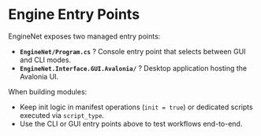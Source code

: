 # Engine Entry Points

EngineNet exposes two managed entry points:

- **`EngineNet/Program.cs`** ? Console entry point that selects between GUI and CLI modes.
- **`EngineNet.Interface.GUI.Avalonia/`** ? Desktop application hosting the Avalonia UI.

When building modules:
- Keep init logic in manifest operations (`init = true`) or dedicated scripts executed via `script_type`.
- Use the CLI or GUI entry points above to test workflows end-to-end.
